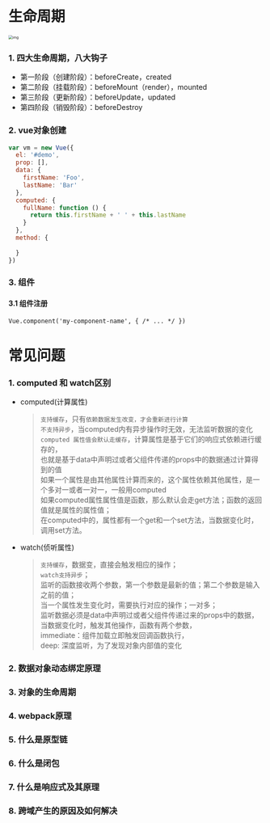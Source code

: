 # 生命周期

<img src="https://v2.cn.vuejs.org/images/lifecycle.png" alt="img" style="zoom:50%;" />

### 1. 四大生命周期，八大钩子

- 第一阶段（创建阶段）：beforeCreate，created
- 第二阶段（挂载阶段）：beforeMount（render），mounted
- 第三阶段（更新阶段）：beforeUpdate，updated
- 第四阶段（销毁阶段）：beforeDestroy

### 2. vue对象创建

```javascript
var vm = new Vue({
  el: '#demo',
  prop: [],
  data: {
    firstName: 'Foo',
    lastName: 'Bar'
  },
  computed: {
    fullName: function () {
      return this.firstName + ' ' + this.lastName
    }
  },
  method: {
      
  }
})
```

### 3. 组件

#### 3.1 组件注册

`Vue.component('my-component-name', { /* ... */ })`



# 常见问题

### 1. computed 和 watch区别

- computed(计算属性)

  > `支持缓存`，只有`依赖数据发生改变，才会重新进行计算`  
  > `不支持异步`，当computed内有异步操作时无效，无法监听数据的变化  
  > `computed 属性值会默认走缓存`，计算属性是基于它们的响应式依赖进行缓存的，  
  > 也就是基于data中声明过或者父组件传递的props中的数据通过计算得到的值  
  > 如果一个属性是由其他属性计算而来的，这个属性依赖其他属性，是一个多对一或者一对一，一般用computed  
  > 如果computed属性属性值是函数，那么默认会走get方法；函数的返回值就是属性的属性值；  
  > 在computed中的，属性都有一个get和一个set方法，当数据变化时，调用set方法。

- watch(侦听属性)

  > `支持缓存`，数据变，直接会触发相应的操作；  
  > `watch支持异步`；  
  > 监听的函数接收两个参数，第一个参数是最新的值；第二个参数是输入之前的值；  
  > 当一个属性发生变化时，需要执行对应的操作；一对多；  
  > 监听数据必须是data中声明过或者父组件传递过来的props中的数据，当数据变化时，触发其他操作，函数有两个参数，  
  > 	immediate：组件加载立即触发回调函数执行，  
  > 	deep: 深度监听，为了发现对象内部值的变化 

### 2. 数据对象动态绑定原理

### 3. 对象的生命周期

### 4. webpack原理

### 5. 什么是原型链

### 6. 什么是闭包

### 7. 什么是响应式及其原理

### 8. 跨域产生的原因及如何解决